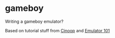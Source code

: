 # gameboy

Writing a gameboy emulator?

Based on tutorial stuff from [Cinoop](https://github.com/CTurt/Cinoop) and [Emulator 101](http://emulator101.com/)
